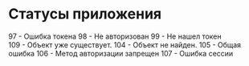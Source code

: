 # Статусы приложения

97 - Ошибка токена
98 - Не авторизован
99 - Не нашел токен  
109 - Объект уже существует.
104 - Объект не найден.
105 - Общая ошибка
106 - Метод авторизации запрещен
107 - Ошибка сессии